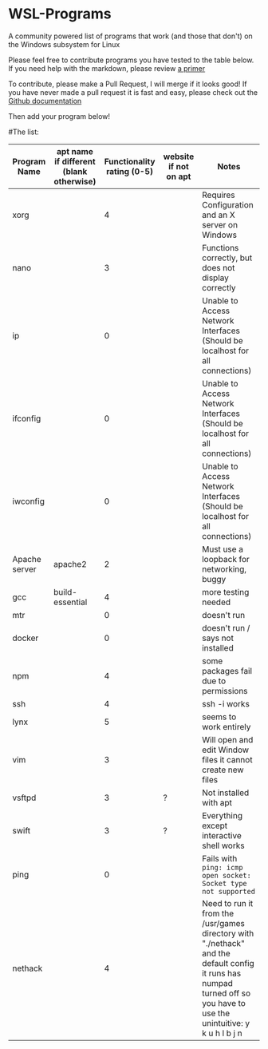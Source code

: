 # WSL-Programs
A community powered list of programs that work (and those that don't) on the Windows subsystem for Linux

Please feel free to contribute programs you have tested to the table below. If you need help with the markdown, please review [a primer](https://help.gamejolt.com/markdown)

To contribute, please make a Pull Request, I will merge if it looks good! If you have never made a pull request it is fast and easy, please check out the [Github documentation](https://help.github.com/articles/using-pull-requests/)

Then add your program below!

#The list:

Program Name  | apt name if different (blank otherwise) | Functionality rating (0-5) | website if not on apt | Notes
------------- | --------------------------------------- | -------------------------- | --------------------- | ------------------
xorg | | 4 | | Requires Configuration and an X server on Windows
nano | | 3 | | Functions correctly, but does not display correctly
ip | | 0 |  | Unable to Access Network Interfaces (Should be localhost for all connections)
ifconfig | | 0 | | Unable to Access Network Interfaces (Should be localhost for all connections)
iwconfig | | 0 | | Unable to Access Network Interfaces (Should be localhost for all connections)
Apache server | apache2 | 2 | | Must use a loopback for networking, buggy
gcc | build-essential | 4 | | more testing needed
mtr | | 0 | | doesn't run
docker | | 0 | | doesn't run / says not installed
npm | | 4 | | some packages fail due to permissions
ssh | | 4 | | ssh -i works
lynx | | 5 | | seems to work entirely
vim | | 3 | | Will open and edit Window files it cannot create new files
vsftpd | | 3 | ? | Not installed with apt
swift | | 3 | ? | Everything except interactive shell works
ping | | 0 | | Fails with `ping: icmp open socket: Socket type not supported`
nethack | | 4 | | Need to run it from the /usr/games directory with "./nethack" and the default config it runs has numpad turned off so you have to use the unintuitive: y k u h l b j n


